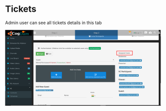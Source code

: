 # Tickets

Admin user can see all tickets details in this tab

![](../../.gitbook/assets/image%20%2873%29.png)


